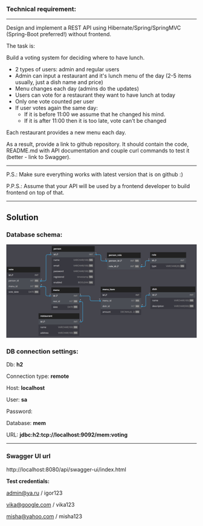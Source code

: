 ### Technical requirement:

---
Design and implement a REST API using Hibernate/Spring/SpringMVC (Spring-Boot preferred!) without frontend.

The task is:

Build a voting system for deciding where to have lunch.

* 2 types of users: admin and regular users
* Admin can input a restaurant and it's lunch menu of the day (2-5 items usually, just a dish name and price)
* Menu changes each day (admins do the updates)
* Users can vote for a restaurant they want to have lunch at today
* Only one vote counted per user
* If user votes again the same day:
    * If it is before 11:00 we assume that he changed his mind.
    * If it is after 11:00 then it is too late, vote can't be changed

Each restaurant provides a new menu each day.

As a result, provide a link to github repository. It should contain the code, README.md with API documentation and
couple curl commands to test it (better - link to Swagger).

---
P.S.: Make sure everything works with latest version that is on github :)

P.P.S.: Assume that your API will be used by a frontend developer to build frontend on top of that.

---

## Solution

### Database schema:

![img.png](img.png)

### DB connection settings:

Db: **h2**

Connection type: **remote**

Host: **localhost**

User: **sa**

Password:

Database: **mem**

URL: **jdbc:h2:tcp://localhost:9092/mem:voting**

---

### Swagger UI url

http://localhost:8080/api/swagger-ui/index.html

**Test credentials:**

admin@ya.ru / igor123

vika@google.com / vika123

misha@yahoo.com / misha123

